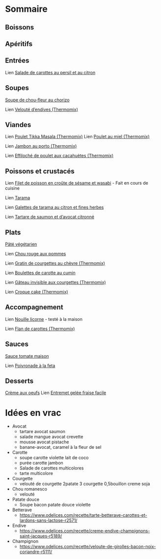 
# Sommaire

## Boissons

## Apéritifs

## Entrées

Lien [Salade de carottes au persil et au citron](https://www.fourchette-et-bikini.fr/recettes/recettes-minceur/salade-de-carottes-legere-au-persil-et-au-citron.html)


## Soupes

[Soupe de chou-fleur au chorizo](./Soupe_chou_fleur_chorizo.html)

Lien [Velouté d’endives (Thermomix)](https://www.cookomix.com/recettes/veloute-endives-thermomix/)


## Viandes

Lien [Poulet Tikka Masala (Thermomix)](https://www.cookomix.com/recettes/poulet-tikka-masala-thermomix/)
Lien [Poulet au miel (Thermomix)](https://www.cookomix.com/recettes/poulet-au-miel-thermomix/)

Lien [Jambon au porto (Thermomix)](https://www.cookomix.com/recettes/jambon-au-porto-thermomix/)

Lien [Effiloché de poulet aux cacahuètes (Thermomix)](https://www.cookomix.com/recettes/effiloche-de-poulet-aux-cacahuetes-thermomix/)


## Poissons et crustacés

Lien [Filet de poisson en croûte de sésame et wasabi](https://www.cook-and-go.com/fr_FR/user/recipe-print?recipe_id=1360) - Fait en cours de cuisine

Lien [Tarama](https://www.196flavors.com/fr/grece-tarama-taramosalata/)


Lien [Galettes de tarama au citron et fines herbes](https://www.fourchette-et-bikini.fr/recettes/recettes-minceur/galettes-de-tarama-au-citron-et-fines-herbes.html)

Lien [Tartare de saumon et d’avocat citronné](https://www.fourchette-et-bikini.fr/recettes/recettes-minceur/tartare-minceur-de-saumon-et-davocat-citronne.html)


## Plats

[Pâté végétarien](./Pate_vegetarien.html)

Lien [Chou rouge aux pommes](https://www.marmiton.org/recettes/recette_chou-rouge-aux-pommes-de-ma-grand-mere_44248.aspx)

Lien [Gratin de courgettes au chèvre (Thermomix)](https://www.cookomix.com/recettes/gratin-de-courgettes-chevre-thermomix/)

Lien [Boulettes de carotte au cumin](https://dubiodansmonbento.com/boulettes-de-carotte-au-cumin/)

Lien [Gâteau invisible aux courgettes (Thermomix)](https://www.cookomix.com/recettes/gateau-invisible-aux-courgettes-thermomix/)

Lien [Croque cake (Thermomix)](https://www.cookomix.com/recettes/croque-cake-thermomix/)



## Accompagnement

Lien [Nouille licorne](http://theindigokitchen.com/quick-and-simple-unicorn-noodles/) - testé à la maison

Lien [Flan de carottes (Thermomix)](https://www.cookomix.com/recettes/flan-de-carottes-thermomix/)


## Sauces

[Sauce tomate maison](./Sauce_tomate_maison.html)

Lien [Poivronade à la feta](https://www.cookomix.com/recettes/poivronade-feta-thermomix/)


## Desserts

[Crème aux oeufs](./Creme_aux_oeufs.html)
Lien [Entremet gelée fraise facile](https://www.instagram.com/p/Bq8IUk9DIIl/?utm_source=ig_web_button_share_sheet)

# Idées en vrac

* Avocat
  * tartare avocat saumon
  * salade mangue avocat crevette
  * mousse avocat pistache
  * banane-avocat, caramel à la fleur de sel
* Carotte
  * soupe carotte violette lait de coco
  * purée carotte jambon
  * Salade de carottes multicolores
  * tarte multicolore
* Courgette
  * velouté de courgette 2patate 3 courgette 0,5bouillon creme soja
* Chou romanesco
  * velouté
* Patate douce
  * Soupe bacon patate douce violette
* Betterave
  * https://www.odelices.com/recette/tarte-betterave-carottes-et-lardons-sans-lactose-r2571/
* Endive
  * https://www.odelices.com/recette/creme-endive-champignons-saint-jacques-r5189/
* Champignon
  * https://www.odelices.com/recette/veloute-de-girolles-bacon-noix-coriandre-r5111/
